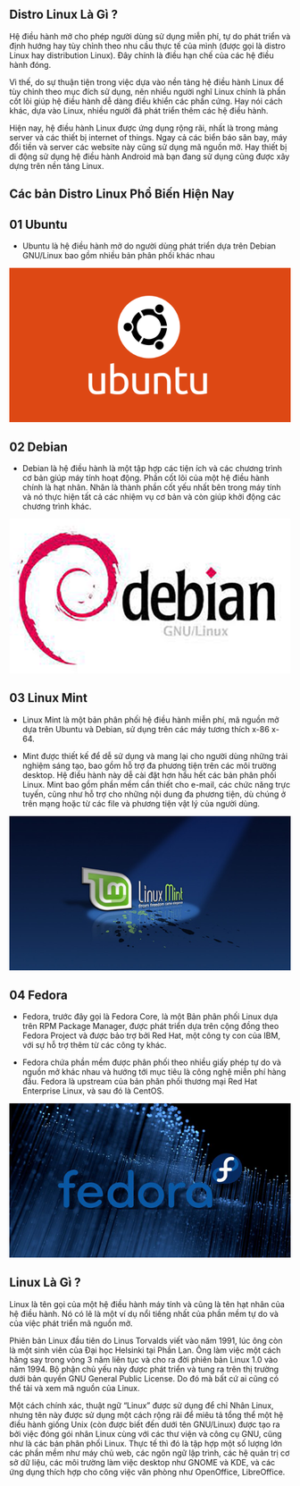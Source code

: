 ## Distro Linux Là Gì ?

Hệ điều hành mở cho phép người dùng sử dụng miễn phí, tự do phát triển và định hướng hay tùy chỉnh theo nhu cầu thực tế của mình (được gọi là distro Linux hay distribution Linux). Đây chính là điều hạn chế của các hệ điều hành đóng. 

Vì thế, do sự thuận tiện trong việc dựa vào nền tảng hệ điều hành Linux để tùy chỉnh theo mục đích sử dụng, nên nhiều người nghĩ Linux chính là phần cốt lõi giúp hệ điều hành dễ dàng điều khiển các phần cứng. Hay nói cách khác, dựa vào Linux, nhiều người đã phát triển thêm các hệ điều hành. 

Hiện nay, hệ điều hành Linux được ứng dụng rộng rãi, nhất là trong mảng server và các thiết bị internet of things. Ngay cả các biển báo sân bay, máy đổi tiền và server các website này cũng sử dụng mã nguồn mở. Hay thiết bị di động sử dụng hệ điều hành Android mà bạn đang sử dụng cũng được xây dựng trên nền tảng Linux.

## Các bản Distro Linux Phổ Biến Hiện Nay

## 01 Ubuntu

- Ubuntu là hệ điều hành mở do người dùng phát triển dựa trên Debian GNU/Linux bao gồm nhiều bản phân phối khác nhau

![Ubuntuiamge](Image\ubuntu-server-1.png)

## 02 Debian

- Debian là hệ điều hành là một tập hợp các tiện ích và các chương trình cơ bản giúp máy tính hoạt động. Phần cốt lõi của một hệ điều hành chính là hạt nhân. Nhân là thành phần cốt yếu nhất bên trong máy tính và nó thực hiện tất cả các nhiệm vụ cơ bản và còn giúp khởi động các chương trình khác.

![Debianimange](Image\Debian.png)


## 03  Linux Mint

- Linux Mint là một bản phân phối hệ điều hành miễn phí, mã nguồn mở dựa trên Ubuntu và Debian, sử dụng trên các máy tương thích x-86 x-64.

- Mint được thiết kế để dễ sử dụng và mang lại cho người dùng những trải nghiệm sáng tạo, bao gồm hỗ trợ đa phương tiện trên các môi trường desktop. Hệ điều hành này dễ cài đặt hơn hầu hết các bản phân phối Linux. Mint bao gồm phần mềm cần thiết cho e-mail, các chức năng trực tuyến, cũng như hỗ trợ cho những nội dung đa phương tiện, dù chúng ở trên mạng hoặc từ các file và phương tiện vật lý của người dùng.

![LinuxMint](Image\Linux-Mint.png)


## 04 Fedora

- Fedora, trước đây gọi là Fedora Core, là một Bản phân phối Linux dựa trên RPM Package Manager, được phát triển dựa trên cộng đồng theo Fedora Project và được bảo trợ bởi Red Hat, một công ty con của IBM, với sự hỗ trợ thêm từ các công ty khác.

- Fedora chứa phần mềm được phân phối theo nhiều giấy phép tự do và nguồn mở khác nhau và hướng tới mục tiêu là công nghệ miễn phí hàng đầu. Fedora là upstream của bản phân phối thương mại Red Hat Enterprise Linux, và sau đó là CentOS.

![Fadora](Image\Fedora.png)


## Linux Là Gì ?

Linux là tên gọi của một hệ điều hành máy tính và cũng là tên hạt nhân của hệ điều hành. Nó có lẽ là một ví dụ nổi tiếng nhất của phần mềm tự do và của việc phát triển mã nguồn mở.

Phiên bản Linux đầu tiên do Linus Torvalds viết vào năm 1991, lúc ông còn là một sinh viên của Đại học Helsinki tại Phần Lan. Ông làm việc một cách hăng say trong vòng 3 năm liên tục và cho ra đời phiên bản Linux 1.0 vào năm 1994. Bộ phận chủ yếu này được phát triển và tung ra trên thị trường dưới bản quyền GNU General Public License. Do đó mà bất cứ ai cũng có thể tải và xem mã nguồn của Linux.
 

Một cách chính xác, thuật ngữ “Linux” được sử dụng để chỉ Nhân Linux, nhưng tên này được sử dụng một cách rộng rãi để miêu tả tổng thể một hệ điều hành giống Unix (còn được biết đến dưới tên GNU/Linux) được tạo ra bởi việc đóng gói nhân Linux cùng với các thư viện và công cụ GNU, cũng như là các bản phân phối Linux. Thực tế thì đó là tập hợp một số lượng lớn các phần mềm như máy chủ web, các ngôn ngữ lập trình, các hệ quản trị cơ sở dữ liệu, các môi trường làm việc desktop như GNOME và KDE, và các ứng dụng thích hợp cho công việc văn phòng như OpenOffice, LibreOffice.




